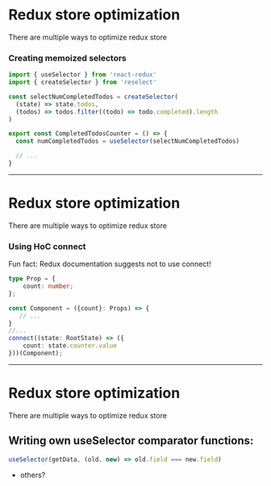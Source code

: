
# Redux store optimization
There are multiple ways to optimize redux store

### Creating memoized selectors

```ts {0|1-2|4-8|10|all}
import { useSelector } from 'react-redux'
import { createSelector } from 'reselect'

const selectNumCompletedTodos = createSelector(
  (state) => state.todos,
  (todos) => todos.filter((todo) => todo.completed).length
)

export const CompletedTodosCounter = () => {
  const numCompletedTodos = useSelector(selectNumCompletedTodos)

  // ...
}
```

---

# Redux store optimization
There are multiple ways to optimize redux store

### Using HoC connect
Fun fact: Redux documentation suggests not to use connect!

```ts {0|1-3|5|9-11|all}
type Prop = {
    count: number;
};

const Component = ({count}: Props) => {
   // ...
}
//...
connect((state: RootState) => ({
    count: state.counter.value
}))(Component);


```

---

# Redux store optimization
There are multiple ways to optimize redux store

## Writing own useSelector comparator functions:

```ts
useSelector(getData, (old, new) => old.field === new.field)
```

- others?